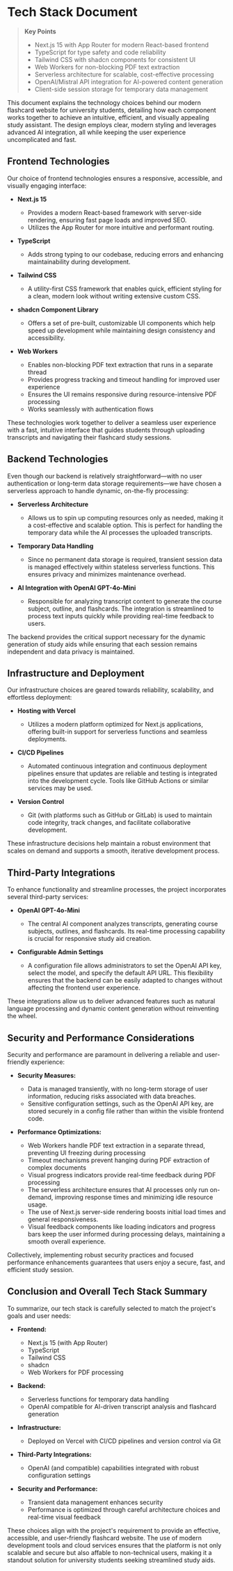 # Tech Stack Document

> **Key Points**
> - Next.js 15 with App Router for modern React-based frontend
> - TypeScript for type safety and code reliability
> - Tailwind CSS with shadcn components for consistent UI
> - Web Workers for non-blocking PDF text extraction
> - Serverless architecture for scalable, cost-effective processing
> - OpenAI/Mistral API integration for AI-powered content generation
> - Client-side session storage for temporary data management

This document explains the technology choices behind our modern flashcard website for university students, detailing how each component works together to achieve an intuitive, efficient, and visually appealing study assistant. The design employs clear, modern styling and leverages advanced AI integration, all while keeping the user experience uncomplicated and fast.

## Frontend Technologies

Our choice of frontend technologies ensures a responsive, accessible, and visually engaging interface:

*   **Next.js 15**

    *   Provides a modern React-based framework with server-side rendering, ensuring fast page loads and improved SEO.
    *   Utilizes the App Router for more intuitive and performant routing.

*   **TypeScript**

    *   Adds strong typing to our codebase, reducing errors and enhancing maintainability during development.

*   **Tailwind CSS**

    *   A utility-first CSS framework that enables quick, efficient styling for a clean, modern look without writing extensive custom CSS.

*   **shadcn Component Library**

    *   Offers a set of pre-built, customizable UI components which help speed up development while maintaining design consistency and accessibility.

*   **Web Workers**

    *   Enables non-blocking PDF text extraction that runs in a separate thread
    *   Provides progress tracking and timeout handling for improved user experience
    *   Ensures the UI remains responsive during resource-intensive PDF processing
    *   Works seamlessly with authentication flows

These technologies work together to deliver a seamless user experience with a fast, intuitive interface that guides students through uploading transcripts and navigating their flashcard study sessions.

## Backend Technologies

Even though our backend is relatively straightforward—with no user authentication or long-term data storage requirements—we have chosen a serverless approach to handle dynamic, on-the-fly processing:

*   **Serverless Architecture**

    *   Allows us to spin up computing resources only as needed, making it a cost-effective and scalable option. This is perfect for handling the temporary data while the AI processes the uploaded transcripts.

*   **Temporary Data Handling**

    *   Since no permanent data storage is required, transient session data is managed effectively within stateless serverless functions. This ensures privacy and minimizes maintenance overhead.

*   **AI Integration with OpenAI GPT-4o-Mini**

    *   Responsible for analyzing transcript content to generate the course subject, outline, and flashcards. The integration is streamlined to process text inputs quickly while providing real-time feedback to users.

The backend provides the critical support necessary for the dynamic generation of study aids while ensuring that each session remains independent and data privacy is maintained.

## Infrastructure and Deployment

Our infrastructure choices are geared towards reliability, scalability, and effortless deployment:

*   **Hosting with Vercel**

    *   Utilizes a modern platform optimized for Next.js applications, offering built-in support for serverless functions and seamless deployments.

*   **CI/CD Pipelines**

    *   Automated continuous integration and continuous deployment pipelines ensure that updates are reliable and testing is integrated into the development cycle. Tools like GitHub Actions or similar services may be used.

*   **Version Control**

    *   Git (with platforms such as GitHub or GitLab) is used to maintain code integrity, track changes, and facilitate collaborative development.

These infrastructure decisions help maintain a robust environment that scales on demand and supports a smooth, iterative development process.

## Third-Party Integrations

To enhance functionality and streamline processes, the project incorporates several third-party services:

*   **OpenAI GPT-4o-Mini**

    *   The central AI component analyzes transcripts, generating course subjects, outlines, and flashcards. Its real-time processing capability is crucial for responsive study aid creation.

*   **Configurable Admin Settings**

    *   A configuration file allows administrators to set the OpenAI API key, select the model, and specify the default API URL. This flexibility ensures that the backend can be easily adapted to changes without affecting the frontend user experience.

These integrations allow us to deliver advanced features such as natural language processing and dynamic content generation without reinventing the wheel.

## Security and Performance Considerations

Security and performance are paramount in delivering a reliable and user-friendly experience:

*   **Security Measures:**

    *   Data is managed transiently, with no long-term storage of user information, reducing risks associated with data breaches.
    *   Sensitive configuration settings, such as the OpenAI API key, are stored securely in a config file rather than within the visible frontend code.

*   **Performance Optimizations:**

    *   Web Workers handle PDF text extraction in a separate thread, preventing UI freezing during processing
    *   Timeout mechanisms prevent hanging during PDF extraction of complex documents
    *   Visual progress indicators provide real-time feedback during PDF processing
    *   The serverless architecture ensures that AI processes only run on-demand, improving response times and minimizing idle resource usage.
    *   The use of Next.js server-side rendering boosts initial load times and general responsiveness.
    *   Visual feedback components like loading indicators and progress bars keep the user informed during processing delays, maintaining a smooth overall experience.

Collectively, implementing robust security practices and focused performance enhancements guarantees that users enjoy a secure, fast, and efficient study session.

## Conclusion and Overall Tech Stack Summary

To summarize, our tech stack is carefully selected to match the project's goals and user needs:

*   **Frontend:**

    *   Next.js 15 (with App Router)
    *   TypeScript
    *   Tailwind CSS
    *   shadcn
    *   Web Workers for PDF processing

*   **Backend:**

    *   Serverless functions for temporary data handling
    *   OpenAI compatible for AI-driven transcript analysis and flashcard generation

*   **Infrastructure:**

    *   Deployed on Vercel with CI/CD pipelines and version control via Git

*   **Third-Party Integrations:**

    *   OpenAI (and compatible) capabilities integrated with robust configuration settings

*   **Security and Performance:**

    *   Transient data management enhances security
    *   Performance is optimized through careful architecture choices and real-time visual feedback

These choices align with the project's requirement to provide an effective, accessible, and user-friendly flashcard website. The use of modern development tools and cloud services ensures that the platform is not only scalable and secure but also affable to non-technical users, making it a standout solution for university students seeking streamlined study aids.
